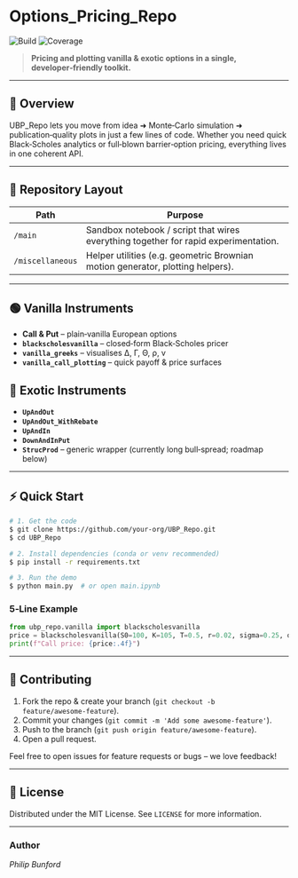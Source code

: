 # Options\_Pricing\_Repo

![Build](https://img.shields.io/badge/build-passing-brightgreen) ![Coverage](https://img.shields.io/badge/coverage-100%25-brightgreen)

> **Pricing and plotting vanilla & exotic options in a single, developer‑friendly toolkit.**

---

## 🚀 Overview

UBP\_Repo lets you move from idea ➜ Monte‑Carlo simulation ➜ publication‑quality plots in just a few lines of code. Whether you need quick Black‑Scholes analytics or full‑blown barrier‑option pricing, everything lives in one coherent API.

---

## 📂 Repository Layout

| Path             | Purpose                                                                             |
| ---------------- | ----------------------------------------------------------------------------------- |
| `/main`          | Sandbox notebook / script that wires everything together for rapid experimentation. |
| `/miscellaneous` | Helper utilities (e.g. geometric Brownian motion generator, plotting helpers).      |

---

## 🟢 Vanilla Instruments

* **Call & Put** – plain‑vanilla European options
* **`blackscholesvanilla`** – closed‑form Black‑Scholes pricer
* **`vanilla_greeks`** – visualises Δ, Γ, Θ, ρ, v
* **`vanilla_call_plotting`** – quick payoff & price surfaces

## 🐉 Exotic Instruments

* **`UpAndOut`**
* **`UpAndOut_WithRebate`**
* **`UpAndIn`**
* **`DownAndInPut`**
* **`StrucProd`** – generic wrapper (currently long bull‑spread; roadmap below)

---

## ⚡ Quick Start

```bash
# 1. Get the code
$ git clone https://github.com/your‑org/UBP_Repo.git
$ cd UBP_Repo

# 2. Install dependencies (conda or venv recommended)
$ pip install -r requirements.txt

# 3. Run the demo
$ python main.py  # or open main.ipynb
```

### 5‑Line Example

```python
from ubp_repo.vanilla import blackscholesvanilla
price = blackscholesvanilla(S0=100, K=105, T=0.5, r=0.02, sigma=0.25, option_type="call")
print(f"Call price: {price:.4f}")
```

---

## 🤝 Contributing

1. Fork the repo & create your branch (`git checkout -b feature/awesome‑feature`).
2. Commit your changes (`git commit -m 'Add some awesome‑feature'`).
3. Push to the branch (`git push origin feature/awesome‑feature`).
4. Open a pull request.

Feel free to open issues for feature requests or bugs – we love feedback!

---

## 📜 License

Distributed under the MIT License. See `LICENSE` for more information.

---

### Author

*Philip Bunford*
